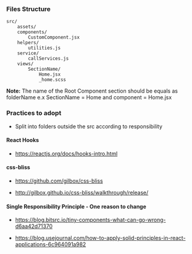 ### Files Structure

```
src/
    assets/
    components/
        CustomComponent.jsx
    helpers/
        utilities.js
    service/
        callServices.js
    views/
        SectionName/
            Home.jsx
            _home.scss
```

**Note:** The name of the Root Component section should be equals as folderName e.x SectionName = Home and component = Home.jsx

### Practices to adopt

-   Split into folders outside the src according to responsibility

#### React Hooks

-   https://reactjs.org/docs/hooks-intro.html

#### css-bliss

-   https://github.com/gilbox/css-bliss

-   http://gilbox.github.io/css-bliss/walkthrough/release/

#### Single Responsibility Principle - One reason to change

-   https://blog.bitsrc.io/tiny-components-what-can-go-wrong-d6aa42d71370

-   https://blog.usejournal.com/how-to-apply-solid-principles-in-react-applications-6c964091a982
